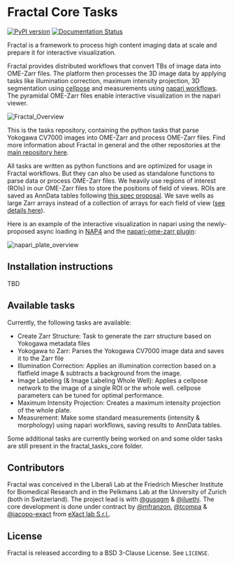 # Fractal Core Tasks

[![PyPI version](https://img.shields.io/pypi/v/fractal-tasks-core?color=gree)](https://pypi.org/project/fractal-tasks-core/)
[![Documentation Status](https://readthedocs.org/projects/fractal-tasks-core/badge/?version=latest)](https://fractal-tasks-core.readthedocs.io/en/latest/?badge=latest)

Fractal is a framework to process high content imaging data at scale and prepare it for interactive visualization.

Fractal provides distributed workflows that convert TBs of image data into OME-Zarr files. The platform then processes the 3D image data by applying tasks like illumination correction, maximum intensity projection, 3D segmentation using [cellpose](https://cellpose.readthedocs.io/en/latest/) and measurements using [napari workflows](https://github.com/haesleinhuepf/napari-workflows). The pyramidal OME-Zarr files enable interactive visualization in the napari viewer.

![Fractal_Overview](https://user-images.githubusercontent.com/18033446/190978261-2e7b57e9-72c7-443e-9202-15d233f8416d.jpg)

This is the tasks repository, containing the python tasks that parse Yokogawa CV7000 images into OME-Zarr and process OME-Zarr files. Find more information about Fractal in general and the other repositories at the [main repository here](https://github.com/fractal-analytics-platform/fractal).

All tasks are written as python functions and are optimized for usage in Fractal workflows. But they can also be used as standalone functions to parse data or process OME-Zarr files. We heavily use regions of interest (ROIs) in our OME-Zarr files to store the positions of field of views. ROIs are saved as AnnData tables following [this spec proposal](https://github.com/ome/ngff/pull/64). We save wells as large Zarr arrays instead of a collection of arrays for each field of view ([see details here](https://github.com/ome/ngff/pull/137)).

Here is an example of the interactive visualization in napari using the newly-proposed async loading in [NAP4](https://github.com/napari/napari/pull/4905) and the [napari-ome-zarr plugin](https://github.com/ome/napari-ome-zarr):

![napari_plate_overview](https://user-images.githubusercontent.com/18033446/190983839-afb9743f-530c-4b00-bde7-23ad62404ee8.gif)


## Installation instructions

TBD

## Available tasks

Currently, the following tasks are available:
- Create Zarr Structure: Task to generate the zarr structure based on Yokogawa metadata files
- Yokogawa to Zarr: Parses the Yokogawa CV7000 image data and saves it to the Zarr file
- Illumination Correction: Applies an illumination correction based on a flatfield image & subtracts a background from the image.
- Image Labeling (& Image Labeling Whole Well): Applies a cellpose network to the image of a single ROI or the whole well. cellpose parameters can be tuned for optimal performance.
- Maximum Intensity Projection: Creates a maximum intensity projection of the whole plate.
- Measurement: Make some standard measurements (intensity & morphology) using napari workflows, saving results to AnnData tables.

Some additional tasks are currently being worked on and some older tasks are still present in the fractal_tasks_core folder.

## Contributors

Fractal was conceived in the Liberali Lab at the Friedrich Miescher Institute
for Biomedical Research and in the Pelkmans Lab at the University of Zurich
(both in Switzerland). The project lead is with
[@gusqgm](https://github.com/gusqgm) & [@jluethi](https://github.com/jluethi).
The core development is done under contract by
[@mfranzon](https://github.com/mfranzon), [@tcompa](https://github.com/tcompa)
& [@jacopo-exact](https://github.com/jacopo-exact) from [eXact lab
S.r.l.](https://exact-lab.it).

## License

Fractal is released according to a BSD 3-Clause License. See `LICENSE`.
